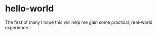 # hello-world
The first of many
I hope this will help me gain some practical, real-world experience.

